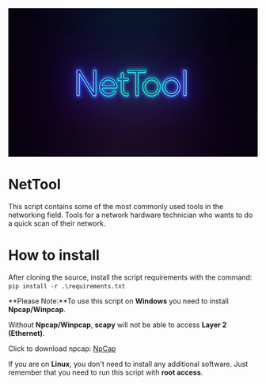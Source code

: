 <img align="center" alt="cyrus" width="1000" height="300" src="https://github.com/1972KF/NetTool/blob/master/NetTool-banner.jpg">

# NetTool
This script contains some of the most commonly used tools in the networking field. Tools for a network hardware technician who wants to do a quick scan of their network.

# How to install
After cloning the source, install the script requirements with the command:  `pip install -r .\requirements.txt`

**Please Note:**To use this script on **Windows** you need to install **Npcap/Winpcap**.

Without **Npcap/Winpcap**, **scapy** will not be able to access **Layer 2 (Ethernet)**.

Click to download npcap: [NpCap](https://www.google.com/url?sa=t&source=web&rct=j&opi=89978449&url=https://npcap.com/&ved=2ahUKEwiLlIO977WPAxULZaQEHSeUAEAQFnoECAsQAQ&usg=AOvVaw2lQt6kUBH63_gkiRAPrP7b)

If you are on **Linux**, you don't need to install any additional software.
Just remember that you need to run this script with **root access**.
